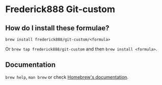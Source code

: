 # Frederick888 Git-custom

## How do I install these formulae?

`brew install frederick888/git-custom/<formula>`

Or `brew tap frederick888/git-custom` and then `brew install <formula>`.

## Documentation

`brew help`, `man brew` or check [Homebrew's documentation](https://docs.brew.sh).
